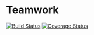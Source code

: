 # Teamwork

[![Build Status](https://travis-ci.com/SamuelCody/Teamwork.svg?branch=master)](https://travis-ci.com/SamuelCody/Teamwork)
[![Coverage Status](https://coveralls.io/repos/github/SamuelCody/Teamwork/badge.svg?branch=master)](https://coveralls.io/github/SamuelCody/Teamwork?branch=master)
